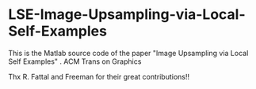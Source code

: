 # LSE-Image-Upsampling-via-Local-Self-Examples
This is the Matlab source code of the paper "Image Upsampling via Local Self Examples" . ACM Trans on Graphics

Thx R. Fattal and Freeman for their great contributions!!
